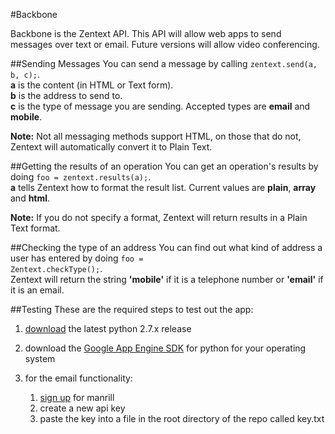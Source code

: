 #Backbone

Backbone is the Zentext API.  This API will allow web apps to send messages over text or email.  Future versions will allow video conferencing.


##Sending Messages
You can send a message by calling <code>zentext.send(a, b, c);</code>.
<br /><b>a</b> is the content (in HTML or Text form).
<br /><b>b</b> is the address to send to.
<br /><b>c</b> is the type of message you are sending.  Accepted types are <b>email</b> and <b>mobile</b>.

<b>Note:</b> Not all messaging methods support HTML, on those that do not, Zentext will automatically convert it to Plain Text.


##Getting the results of an operation
You can get an operation's results by doing <code>foo = zentext.results(a);</code>.
<br /><b>a</b> tells Zentext how to format the result list.  Current values are <b>plain</b>, <b>array</b> and <b>html</b>.

<b>Note:</b> If you do not specify a format, Zentext will return results in a Plain Text format.


##Checking the type of an address
You can find out what kind of address a user has entered by doing <code>foo = Zentext.checkType();</code>.
<br>Zentext will return the string <b>'mobile'</b> if it is a telephone number or <b>'email'</b> if it is an email.


##Testing
These are the required steps to test out the app:

1. [download](http://www.python.org/download/) the latest python 2.7.x release
2. download the [Google App Engine SDK](https://developers.google.com/appengine/downloads) for python for your operating system
3. for the email functionality:

    1. [sign up](http://mandrill.com/signup/) for manrill
    2. create a new api key
    3. paste the key into a file in the root directory of the repo called key.txt
